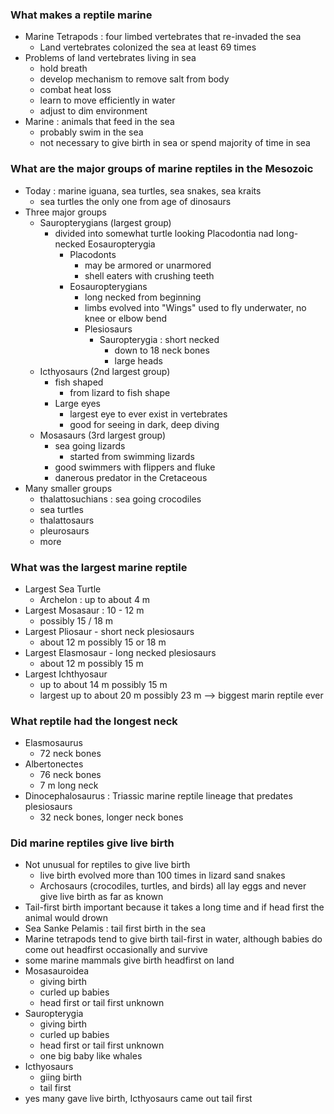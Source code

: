 ### What makes a reptile marine 
* Marine Tetrapods : four limbed vertebrates that re-invaded the sea
  * Land vertebrates colonized the sea at least 69 times
* Problems of land vertebrates living in sea
  * hold breath
  * develop mechanism to remove salt from body
  * combat heat loss
  * learn to move efficiently in water
  * adjust to dim environment
* Marine : animals that feed in the sea
  * probably swim in the sea
  * not necessary to give birth in sea or spend majority of time in sea

### What are the major groups of marine reptiles in the Mesozoic 
* Today : marine iguana, sea turtles, sea snakes, sea kraits
  * sea turtles the only one from age of dinosaurs
* Three major groups 
  * Sauropterygians (largest group)
    * divided into somewhat turtle looking Placodontia nad long-necked Eosauropterygia
      * Placodonts
        * may be armored or unarmored 
        * shell eaters with crushing teeth
      * Eosauropterygians
        * long necked from beginning
        * limbs evolved into "Wings" used to fly underwater, no knee or elbow bend
        * Plesiosaurs
          * Sauropterygia : short necked
            * down to 18 neck bones
            * large heads
  * Icthyosaurs (2nd largest group)
    * fish shaped
      * from lizard to fish shape
    * Large eyes
      * largest eye to ever exist in vertebrates
      * good for seeing in dark, deep diving
  * Mosasaurs (3rd largest group)
    * sea going lizards
      * started from swimming lizards
    * good swimmers with flippers and fluke
    * danerous predator in the Cretaceous 
* Many smaller groups
  * thalattosuchians : sea going crocodiles
  * sea turtles
  * thalattosaurs
  * pleurosaurs
  * more

### What was the largest marine reptile 
* Largest Sea Turtle
  * Archelon : up to about 4 m
* Largest Mosasaur : 10 - 12 m
  * possibly 15 / 18 m
* Largest Pliosaur - short neck plesiosaurs
  * about 12 m possibly 15 or 18 m
* Largest Elasmosaur - long necked plesiosaurs
  * about 12 m possibly 15 m
* Largest Ichthyosaur
  * up to about 14 m possibly 15 m
  * largest up to about 20 m possibly 23 m --> biggest marin reptile ever

### What reptile had the longest neck 
* Elasmosaurus
  * 72 neck bones
* Albertonectes
  * 76 neck bones
  * 7 m long neck
* Dinocephalosaurus : Triassic marine reptile lineage that predates plesiosaurs
  * 32 neck bones, longer neck bones

### Did marine reptiles give live birth
* Not unusual for reptiles to give live birth
  * live birth evolved more than 100 times in lizard sand snakes
  * Archosaurs (crocodiles, turtles, and birds) all lay eggs and never give live birth as far as known
* Tail-first birth important because it takes a long time and if head first the animal would drown
* Sea Sanke Pelamis : tail first birth in the sea
* Marine tetrapods tend to give birth tail-first in water, although babies do come out headfirst occasionally and survive
* some marine mammals give birth headfirst on land
* Mosasauroidea
  * giving birth
  * curled up babies
  * head first or tail first unknown
* Sauropterygia
  * giving birth
  * curled up babies
  * head first or tail first unknown
  * one big baby like whales
* Icthyosaurs
  * giing birth
  * tail first
* yes many gave live birth, Icthyosaurs came out tail first
